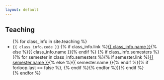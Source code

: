 ```yaml
---
layout: default
---
```


## Teaching
<ul>
{% for class_info in site.teaching %}
<li><code>{{ class_info.code }}</code> {% if class_info.link %}<a href="{{ class_info.link }}">{{ class_info.name }}</a>{% else %}{{ class_info.name }}{% endif %} {% if class_info.semesters %}({% for semester in class_info.semesters %}{% if semester.link %}<a href="{{ semester.link }}">{{ semester.name }}</a>{% else %}{{ semester.name }}{% endif %}{% if forloop.last == false %}, {% endif %}{% endfor %}){% endif %}</li>{% endfor %}
</ul>
